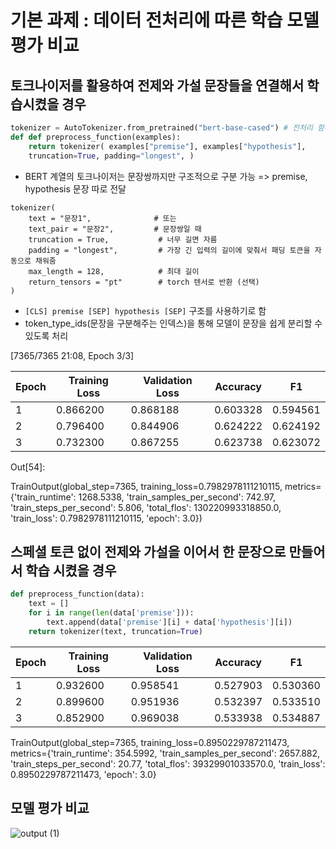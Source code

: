# 기본 과제 : 데이터 전처리에 따른 학습 모델 평가 비교

## 토크나이저를 활용하여 전제와 가설 문장들을 연결해서 학습시켰을 경우

```python
tokenizer = AutoTokenizer.from_pretrained("bert-base-cased") # 전처리 함수 정의
def def preprocess_function(examples): 
	return tokenizer( examples["premise"], examples["hypothesis"], 
	truncation=True, padding="longest", )
```
- BERT 계열의 토크나이저는 문장쌍까지만 구조적으로 구분 가능 => premise, hypothesis 문장 따로 전달

```
tokenizer(
    text = "문장1",              # 또는
    text_pair = "문장2",         # 문장쌍일 때
    truncation = True,           # 너무 길면 자름
    padding = "longest",         # 가장 긴 입력의 길이에 맞춰서 패딩 토큰을 자동으로 채워줌
    max_length = 128,            # 최대 길이
    return_tensors = "pt"        # torch 텐서로 반환 (선택)
)
```

- `[CLS] premise [SEP] hypothesis [SEP]` 구조를 사용하기로 함
- token_type_ids(문장을 구분해주는 인덱스)을 통해 모델이 문장을 쉽게 분리할 수 있도록 처리

[7365/7365 21:08, Epoch 3/3]

| Epoch | Training Loss | Validation Loss | Accuracy | F1       |
| ----- | ------------- | --------------- | -------- | -------- |
| 1     | 0.866200      | 0.868188        | 0.603328 | 0.594561 |
| 2     | 0.796400      | 0.844906        | 0.624222 | 0.624192 |
| 3     | 0.732300      | 0.867255        | 0.623738 | 0.623072 |

Out[54]:

TrainOutput(global_step=7365, training_loss=0.7982978111210115, metrics={'train_runtime': 1268.5338, 'train_samples_per_second': 742.97, 'train_steps_per_second': 5.806, 'total_flos': 130220993318850.0, 'train_loss': 0.7982978111210115, 'epoch': 3.0})


## 스페셜 토큰 없이 전제와 가설을 이어서 한 문장으로 만들어서 학습 시켰을 경우

```python
def preprocess_function(data):
    text = []
    for i in range(len(data['premise'])):
        text.append(data['premise'][i] + data['hypothesis'][i])
    return tokenizer(text, truncation=True)
```

| Epoch | Training Loss | Validation Loss | Accuracy | F1       |
| ----- | ------------- | --------------- | -------- | -------- |
| 1     | 0.932600      | 0.958541        | 0.527903 | 0.530360 |
| 2     | 0.899600      | 0.951936        | 0.532397 | 0.533510 |
| 3     | 0.852900      | 0.969038        | 0.533938 | 0.534887 |

TrainOutput(global_step=7365, training_loss=0.8950229787211473, metrics={'train_runtime': 354.5992, 'train_samples_per_second': 2657.882, 'train_steps_per_second': 20.77, 'total_flos': 39329901033570.0, 'train_loss': 0.8950229787211473, 'epoch': 3.0}


## 모델 평가 비교
![output (1)](https://github.com/user-attachments/assets/904cb7df-6a48-4dea-9e71-223a21b15414)
